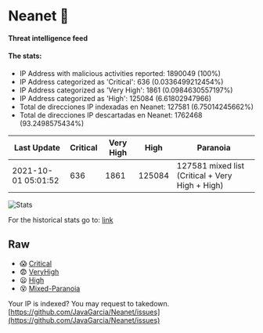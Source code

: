 # Neanet :hocho:
#### Threat intelligence feed
#### The stats:

- IP Address with malicious activities reported: 1890049 (100%)
- IP Address categorized as 'Critical':  636 (0.0336499212454%)
- IP Address categorized as 'Very High':  1861 (0.0984630557197%)
- IP Address categorized as 'High':  125084 (6.61802947966)
- Total de direcciones IP indexadas en Neanet:  127581 (6.75014245662%)
- Total de direcciones IP descartadas en Neanet:  1762468 (93.2498575434%)

| Last Update | Critical | Very High | High | Paranoia |
| --- | --- | --- | --- | --- |
| 2021-10-01 05:01:52 | 636 | 1861 | 125084 | 127581 mixed list (Critical + Very High + High)|

![Stats](https://docs.google.com/spreadsheets/d/e/2PACX-1vSnaNMIXVabIpDJjufMlzH7poXnshF3mgd8Is1g9ytUEzVsP5my4Trn8f-xkoLLQ38xpL3HtmUexLo6/pubchart?oid=501124687&format=image)

For the historical stats go to: [link](/stats.csv)
## Raw
- :scream: [Critical](https://raw.githubusercontent.com/JavaGarcia/Neanet/master/blacklists/neanet_critical.txt)
- :fearful: [VeryHigh](https://raw.githubusercontent.com/JavaGarcia/Neanet/master/blacklists/neanet_veryHigh.txtt)
- :frowning: [High](https://raw.githubusercontent.com/JavaGarcia/Neanet/master/blacklists/neanet_high.txt)
- :dizzy_face: [Mixed-Paranoia](https://raw.githubusercontent.com/JavaGarcia/Neanet/master/blacklists/neanet_all.txt)


Your IP is indexed? You may request to takedown. [https://github.com/JavaGarcia/Neanet/issues](https://github.com/JavaGarcia/Neanet/issues)



























































































































































































































































































































































































































































































































































































































































































































































































































































































































































































































































































































































































































































































































































































































































































































































































































































































































































































































































































































































































































































































































































































































































































































































































































































































































































































































































































































































































































































































































































































































































































































































































































































































































































































































































































































































































































































































































































































































































































































































































































































































































































































































































































































































































































































































































































































































































































































































































































































































































































































































































































































































































































































































































































































































































































































































































































































































































































































































































































































































































































































































































































































































































































































































































































































































































































































































































































































































































































































































































































































































































































































































































































































































































































































































































































































































































































































































































































































































































































































































































































































































































































































































































































































































































































































































































































































































































































































































































































































































































































































































































































































































































































































































































































